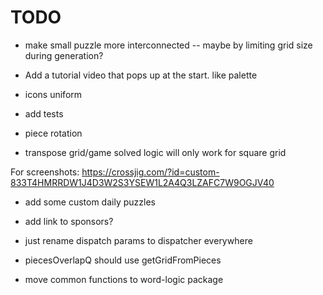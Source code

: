 # TODO

- make small puzzle more interconnected -- maybe by limiting grid size during generation?

- Add a tutorial video that pops up at the start. like palette

- icons uniform
- add tests

- piece rotation
- transpose grid/game solved logic will only work for square grid

For screenshots: https://crossjig.com/?id=custom-833T4HMRRDW1J4D3W2S3YSEW1L2A4Q3LZAFC7W9OGJV40

- add some custom daily puzzles

- add link to sponsors?
- just rename dispatch params to dispatcher everywhere
- piecesOverlapQ should use getGridFromPieces

- move common functions to word-logic package
